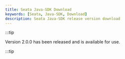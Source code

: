 ```yaml
---
title: Seata Java-SDK Download
keywords: [Seata, Java-SDK, Download]
description: Seata Java-SDK release version download
---
```


:::tip

Version 2.0.0 has been released and is available for use.

:::tip
